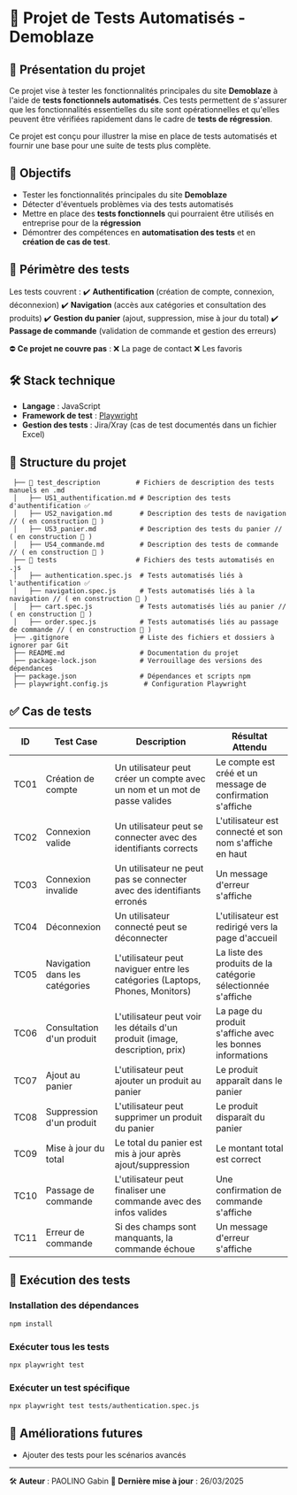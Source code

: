 # 📌 Projet de Tests Automatisés - Demoblaze

## 📖 Présentation du projet
Ce projet vise à tester les fonctionnalités principales du site **Demoblaze** à l'aide de **tests fonctionnels automatisés**. Ces tests permettent de s'assurer que les fonctionnalités essentielles du site sont opérationnelles et qu'elles peuvent être vérifiées rapidement dans le cadre de **tests de régression**.

Ce projet est conçu pour illustrer la mise en place de tests automatisés et fournir une base pour une suite de tests plus complète.

## 🎯 Objectifs
- Tester les fonctionnalités principales du site **Demoblaze**
- Détecter d'éventuels problèmes via des tests automatisés
- Mettre en place des **tests fonctionnels** qui pourraient être utilisés en entreprise pour de la **régression**
- Démontrer des compétences en **automatisation des tests** et en **création de cas de test**.

## 📌 Périmètre des tests
Les tests couvrent :
✔️ **Authentification** (création de compte, connexion, déconnexion)
✔️ **Navigation** (accès aux catégories et consultation des produits)
✔️ **Gestion du panier** (ajout, suppression, mise à jour du total)
✔️ **Passage de commande** (validation de commande et gestion des erreurs)

⛔ **Ce projet ne couvre pas** :
❌ La page de contact
❌ Les favoris

## 🛠️ Stack technique
- **Langage** : JavaScript
- **Framework de test** : [Playwright](https://playwright.dev/)
- **Gestion des tests** : Jira/Xray (cas de test documentés dans un fichier Excel)

## 📂 Structure du projet
```
 ├── 📂 test_description         # Fichiers de description des tests manuels en .md
 │   ├── US1_authentification.md # Description des tests d'authentification ✅
 │   ├── US2_navigation.md       # Description des tests de navigation // ( en construction 👷 )
 │   ├── US3_panier.md           # Description des tests du panier // ( en construction 👷 )
 │   ├── US4_commande.md         # Description des tests de commande // ( en construction 👷 )
 ├── 📂 tests                    # Fichiers des tests automatisés en .js
 │   ├── authentication.spec.js  # Tests automatisés liés à l'authentification ✅
 │   ├── navigation.spec.js      # Tests automatisés liés à la navigation // ( en construction 👷 )
 │   ├── cart.spec.js            # Tests automatisés liés au panier // ( en construction 👷 )
 │   ├── order.spec.js           # Tests automatisés liés au passage de commande // ( en construction 👷 )
 ├── .gitignore                  # Liste des fichiers et dossiers à ignorer par Git
 ├── README.md                   # Documentation du projet
 ├── package-lock.json           # Verrouillage des versions des dépendances
 ├── package.json                # Dépendances et scripts npm
 ├── playwright.config.js         # Configuration Playwright

```

## ✅ Cas de tests
| ID | Test Case | Description | Résultat Attendu |
|----|------------|----------------|-----------------|
| TC01 | Création de compte | Un utilisateur peut créer un compte avec un nom et un mot de passe valides | Le compte est créé et un message de confirmation s'affiche |
| TC02 | Connexion valide | Un utilisateur peut se connecter avec des identifiants corrects | L'utilisateur est connecté et son nom s'affiche en haut |
| TC03 | Connexion invalide | Un utilisateur ne peut pas se connecter avec des identifiants erronés | Un message d'erreur s'affiche |
| TC04 | Déconnexion | Un utilisateur connecté peut se déconnecter | L'utilisateur est redirigé vers la page d'accueil |
| TC05 | Navigation dans les catégories | L'utilisateur peut naviguer entre les catégories (Laptops, Phones, Monitors) | La liste des produits de la catégorie sélectionnée s'affiche |
| TC06 | Consultation d'un produit | L'utilisateur peut voir les détails d'un produit (image, description, prix) | La page du produit s'affiche avec les bonnes informations |
| TC07 | Ajout au panier | L'utilisateur peut ajouter un produit au panier | Le produit apparaît dans le panier |
| TC08 | Suppression d'un produit | L'utilisateur peut supprimer un produit du panier | Le produit disparaît du panier |
| TC09 | Mise à jour du total | Le total du panier est mis à jour après ajout/suppression | Le montant total est correct |
| TC10 | Passage de commande | L'utilisateur peut finaliser une commande avec des infos valides | Une confirmation de commande s'affiche |
| TC11 | Erreur de commande | Si des champs sont manquants, la commande échoue | Un message d'erreur s'affiche |

## 🚀 Exécution des tests
### Installation des dépendances
```sh
npm install
```

### Exécuter tous les tests
```sh
npx playwright test
```

### Exécuter un test spécifique
```sh
npx playwright test tests/authentication.spec.js
```

## 📌 Améliorations futures
- Ajouter des tests pour les scénarios avancés
---
🛠 **Auteur** : PAOLINO Gabin
📅 **Dernière mise à jour** : 26/03/2025
